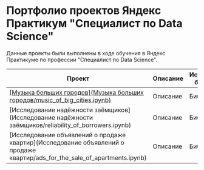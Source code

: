 # Портфолио проектов Яндекс Практикум "Специалист по Data Science"

Данные проекты были выполнены в ходе обучения в Яндекс Практикуме по профессии "Специалист по Data Science".

|Проект|Описание|Используемые библиотеки|
|-------------|---------------|--------------|
|[[Музыка больших городов](Музыка больших городов/music_of_big_cities.ipynb)](https://github.com/0LuMinix0/ya_practicum_ds/blob/main/Музыка%20больших%20городов/music_of_big_cities.ipynb)|Описание|Библиотеки|
|[Исследование надёжности заёмщиков](Исследование надёжности заёмщиков/reliability_of_borrowers.ipynb)|Описание|Библиотеки|
|[Исследование объявлений о продаже квартир](Исследование объявлений о продаже квартир/ads_for_the_sale_of_apartments.ipynb)|Описание|Библиотеки|
